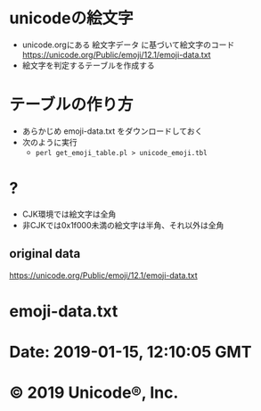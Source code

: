 ﻿
# unicodeの絵文字

- unicode.orgにある 絵文字データ に基づいて絵文字のコード
  https://unicode.org/Public/emoji/12.1/emoji-data.txt
- 絵文字を判定するテーブルを作成する

# テーブルの作り方

- あらかじめ emoji-data.txt をダウンロードしておく
- 次のように実行
  - `perl get_emoji_table.pl > unicode_emoji.tbl`

# ?

- CJK環境では絵文字は全角
- 非CJKでは0x1f000未満の絵文字は半角、それ以外は全角 

## original data

https://unicode.org/Public/emoji/12.1/emoji-data.txt

  # emoji-data.txt
  # Date: 2019-01-15, 12:10:05 GMT
  # © 2019 Unicode®, Inc.
